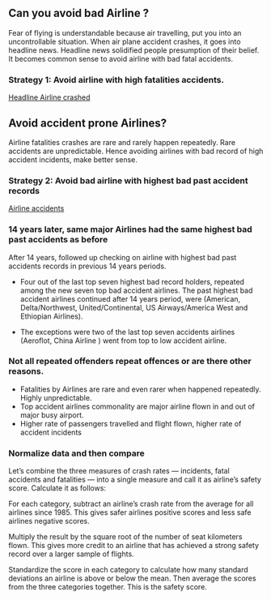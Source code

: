 
## Can you avoid bad Airline ?
Fear of flying is understandable because  air travelling, put you into an uncontrollable situation. 
When air plane accident crashes,  it goes into headline news. Headline news solidified people presumption of their belief. 
It becomes common sense to avoid airline with bad fatal accidents. 

### Strategy 1: Avoid airline with high fatalities accidents.

[Headline Airline crashed](https://github.com/cocoisland/cocoisland.github.io/blob/master/img/headline_crashed.png 'Headline')

## Avoid accident prone Airlines?
Airline fatalities crashes are rare and rarely happen repeatedly. Rare accidents are unpredictable. Hence avoiding airlines with bad record of high accident incidents, make better sense.

### Strategy 2: Avoid bad airline with highest bad past accident records

[Airline accidents](https://github.com/cocoisland/cocoisland.github.io/blob/master/img/airline_accidents.png)

### 14 years later, same major Airlines had the same highest bad past accidents as before
After 14 years, followed up checking on airline with highest bad past accidents records in previous 14 years periods.

* Four out of the last top seven highest bad record holders, repeated among the new seven top bad accident airlines. The past highest bad accident airlines continued after 14 years period, were (American, Delta/Northwest, United/Continental, US Airways/America West and Ethiopian Airlines).

* The exceptions were two of the last top seven accidents airlines (Aeroflot, China Airline ) went from top to low accident airline.

### Not all repeated offenders repeat offences or are there other reasons.

* Fatalities by Airlines are rare and even rarer when happened repeatedly.  Highly unpredictable.
* Top accident airlines commonality are major airline flown in and out of major busy airport.
* Higher rate of passengers travelled and flight flown, higher rate of accident incidents

### Normalize data and then compare
Let’s combine the three measures of crash rates — incidents, fatal accidents and fatalities — into a single measure and call it as airline’s safety score. Calculate it as follows:

For each category, subtract an airline’s crash rate from the average for all airlines since 1985. This gives safer airlines positive scores and less safe airlines negative scores.

Multiply the result by the square root of the number of seat kilometers flown. This gives more credit to an airline that has achieved a strong safety record over a larger sample of flights.

Standardize the score in each category to calculate how many standard deviations an airline is above or below the mean. Then average the scores from the three categories together. This is the safety score.

